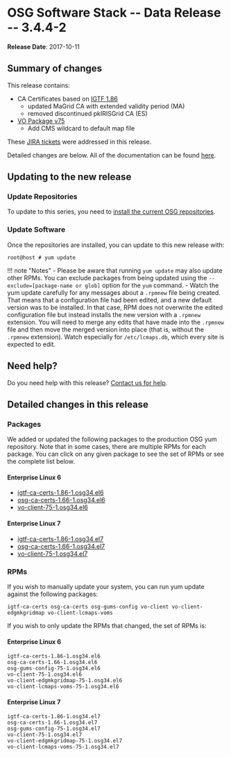 OSG Software Stack -- Data Release -- 3.4.4-2
=============================================

**Release Date**: 2017-10-11

Summary of changes
------------------

This release contains:

-   CA Certificates based on [IGTF 1.86](http://dist.eugridpma.info/distribution/igtf/current/CHANGES)
    - updated MaGrid CA with extended validity period (MA)
    - removed discontinued pkIRISGrid CA (ES)
-   [VO Package v75](https://github.com/opensciencegrid/osg-vo-config/releases/tag/release-75)
    - Add CMS wildcard to default map file

These [JIRA tickets](https://jira.opensciencegrid.org/issues/?jql=project%20%3D%20SOFTWARE%20AND%20fixVersion%20%3D%203.4.4-2%20ORDER%20BY%20priority%20DESC%2C%20key%20DESC) were addressed in this release.

Detailed changes are below. All of the documentation can be found [here](../../index.md).

Updating to the new release
---------------------------

### Update Repositories

To update to this series, you need to [install the current OSG repositories](../../common/yum.md#install-the-osg-repositories).

### Update Software

Once the repositories are installed, you can update to this new release with:

``` console
root@host # yum update
```

!!! note "Notes"
    -   Please be aware that running `yum update` may also update other RPMs. You can exclude packages from being updated using the `--exclude=[package-name or glob]` option for the `yum` command.
    -   Watch the yum update carefully for any messages about a `.rpmnew` file being created. That means that a configuration file had been edited, and a new default version was to be installed. In that case, RPM does not overwrite the edited configuration file but instead installs the new version with a `.rpmnew` extension. You will need to merge any edits that have made into the `.rpmnew` file and then move the merged version into place (that is, without the `.rpmnew` extension). Watch especially for `/etc/lcmaps.db`, which every site is expected to edit.

Need help?
----------

Do you need help with this release? [Contact us for help](../../common/help.md).

Detailed changes in this release
--------------------------------

### Packages

We added or updated the following packages to the production OSG yum repository. Note that in some cases, there are multiple RPMs for each package. You can click on any given package to see the set of RPMs or see the complete list below.

#### Enterprise Linux 6

-   [igtf-ca-certs-1.86-1.osg34.el6](https://koji.chtc.wisc.edu/koji/search?match=glob&type=build&terms=igtf-ca-certs-1.86-1.osg34.el6)
-   [osg-ca-certs-1.66-1.osg34.el6](https://koji.chtc.wisc.edu/koji/search?match=glob&type=build&terms=osg-ca-certs-1.66-1.osg34.el6)
-   [vo-client-75-1.osg34.el6](https://koji.chtc.wisc.edu/koji/search?match=glob&type=build&terms=vo-client-75-1.osg34.el6)

#### Enterprise Linux 7

-   [igtf-ca-certs-1.86-1.osg34.el7](https://koji.chtc.wisc.edu/koji/search?match=glob&type=build&terms=igtf-ca-certs-1.86-1.osg34.el7)
-   [osg-ca-certs-1.66-1.osg34.el7](https://koji.chtc.wisc.edu/koji/search?match=glob&type=build&terms=osg-ca-certs-1.66-1.osg34.el7)
-   [vo-client-75-1.osg34.el7](https://koji.chtc.wisc.edu/koji/search?match=glob&type=build&terms=vo-client-75-1.osg34.el7)

### RPMs

If you wish to manually update your system, you can run yum update against the following packages:

    igtf-ca-certs osg-ca-certs osg-gums-config vo-client vo-client-edgmkgridmap vo-client-lcmaps-voms

If you wish to only update the RPMs that changed, the set of RPMs is:

#### Enterprise Linux 6

``` file
igtf-ca-certs-1.86-1.osg34.el6
osg-ca-certs-1.66-1.osg34.el6
osg-gums-config-75-1.osg34.el6
vo-client-75-1.osg34.el6
vo-client-edgmkgridmap-75-1.osg34.el6
vo-client-lcmaps-voms-75-1.osg34.el6
```

#### Enterprise Linux 7

``` file
igtf-ca-certs-1.86-1.osg34.el7
osg-ca-certs-1.66-1.osg34.el7
osg-gums-config-75-1.osg34.el7
vo-client-75-1.osg34.el7
vo-client-edgmkgridmap-75-1.osg34.el7
vo-client-lcmaps-voms-75-1.osg34.el7
```
